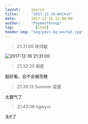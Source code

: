 ```yaml
---
layout:     source 
title:      "2017-12-16-WeChat"
date:       2017-12-16 12:00:00
author:     "PaymentGroup"
tag:		  [chat]
header-img: "img/post-bg-wechat.jpg"
---
```

> 21:31:00  钟鸿敏  
   
![2017-12-16 21:31:00](http://static.cocolian.cn/img/201712/20171216_213100.png) 
   
> 21:32:20  钢星  
   
挺好看，会不会被亮瞎  
   
> 21:39:13  Summer 梁夏  
   
太霸气了  
   
> 21:43:06  hgwym  
   
太6了  
   

